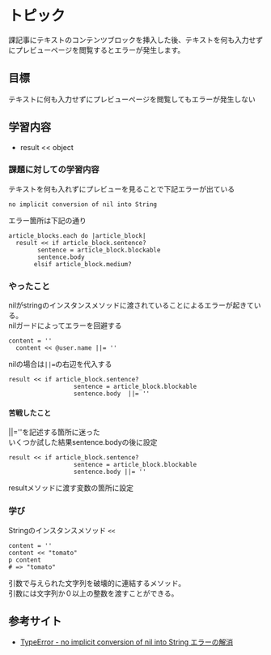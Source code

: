 # トピック
課記事にテキストのコンテンツブロックを挿入した後、テキストを何も入力せずにプレビューページを閲覧するとエラーが発生します。

## 目標
テキストに何も入力せずにプレビューページを閲覧してもエラーが発生しない

## 学習内容
- result << object

### 課題に対しての学習内容
テキストを何も入れずにプレビューを見ることで下記エラーが出ている  
```
no implicit conversion of nil into String
```
エラー箇所は下記の通り
```
article_blocks.each do |article_block|
  result << if article_block.sentence?
        sentence = article_block.blockable
        sentence.body
       elsif article_block.medium?
```

### やったこと
nilがstringのインスタンスメソッドに渡されていることによるエラーが起きている。  
nilガードによってエラーを回避する
```
content = ''
  content << @user.name ||= ''
```
nilの場合は`||=`の右辺を代入する  

```
result << if article_block.sentence?
                  sentence = article_block.blockable
                  sentence.body  ||= ''
```

#### 苦戦したこと
||=''を記述する箇所に迷った  
いくつか試した結果sentence.bodyの後に設定
```
result << if article_block.sentence?
                  sentence = article_block.blockable
                  sentence.body ||= ''
```
resultメソッドに渡す変数の箇所に設定

### 学び
Stringのインスタンスメソッド `<<`
```
content = ''
content << "tomato"
p content
# => "tomato"
```
引数で与えられた文字列を破壊的に連結するメソッド。  
引数には文字列か０以上の整数を渡すことができる。


## 参考サイト
- [TypeError - no implicit conversion of nil into String エラーの解消](https://qiita.com/takuya119/items/32817bcf1baff0a99726)